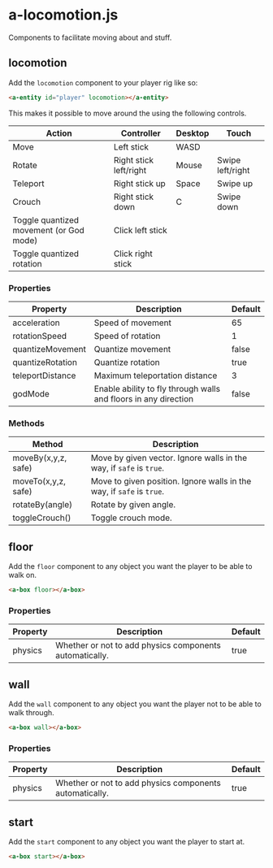 # a-locomotion.js

Components to facilitate moving about and stuff.

## locomotion

Add the `locomotion` component to your player rig like so:

```html
<a-entity id="player" locomotion></a-entity>
```

This makes it possible to move around the using the following controls.

| Action                                  | Controller             | Desktop | Touch            |
| --------------------------------------- | ---------------------- | ------- | ---------------- |
| Move                                    | Left stick             | WASD    |
| Rotate                                  | Right stick left/right | Mouse   | Swipe left/right |
| Teleport                                | Right stick up         | Space   | Swipe up         |
| Crouch                                  | Right stick down       | C       | Swipe down       |
| Toggle quantized movement (or God mode) | Click left stick       |
| Toggle quantized rotation               | Click right stick      |

### Properties

| Property         | Description                                                      | Default |
| ---------------- | ---------------------------------------------------------------- | ------- |
| acceleration     | Speed of movement                                                | 65      |
| rotationSpeed    | Speed of rotation                                                | 1       |
| quantizeMovement | Quantize movement                                                | false   |
| quantizeRotation | Quantize rotation                                                | true    |
| teleportDistance | Maximum teleportation distance                                   | 3       |
| godMode          | Enable ability to fly through walls and floors in any direction  | false   |

### Methods

| Method              | Description                                                           |
| ------------------- | --------------------------------------------------------------------- |
| moveBy(x,y,z, safe) | Move by given vector. Ignore walls in the way, if `safe` is `true`.   |
| moveTo(x,y,z, safe) | Move to given position. Ignore walls in the way, if `safe` is `true`. |
| rotateBy(angle)     | Rotate by given angle.                                                |
| toggleCrouch()      | Toggle crouch mode.                                                   |

## floor

Add the `floor` component to any object you want the player to be able to walk on.

```html
<a-box floor></a-box>
```

### Properties

| Property   | Description                                                  | Default |
| ---------- | ------------------------------------------------------------ | ------- |
| physics    | Whether or not to add physics components automatically.      | true    |

## wall

Add the `wall` component to any object you want the player not to be able to walk through.

```html
<a-box wall></a-box>
```

### Properties

| Property   | Description                                                  | Default |
| ---------- | ------------------------------------------------------------ | ------- |
| physics    | Whether or not to add physics components automatically.      | true    |

## start

Add the `start` component to any object you want the player to start at.

```html
<a-box start></a-box>
```

